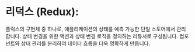 # 리덕스 (Redux):
플럭스의 구현체 중 하나로, 애플리케이션의 상태를 예측 가능한 단일 스토어에서 관리합니다.
상태 변경을 위한 액션과 상태 변경 로직을 정의하는 리듀서로 구성됩니다.
컴포넌트와 상태 관리를 분리하여 데이터 흐름을 더욱 명확하게 만듭니다.